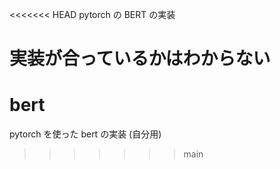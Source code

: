 <<<<<<< HEAD
pytorch の BERT の実装

実装が合っているかはわからない
=======
# bert
pytorch を使った bert の実装 (自分用)
>>>>>>> main
